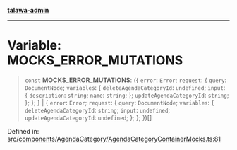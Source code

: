 [**talawa-admin**](../../../../README.md)

***

# Variable: MOCKS\_ERROR\_MUTATIONS

> `const` **MOCKS\_ERROR\_MUTATIONS**: (\{ `error`: `Error`; `request`: \{ `query`: `DocumentNode`; `variables`: \{ `deleteAgendaCategoryId`: `undefined`; `input`: \{ `description`: `string`; `name`: `string`; \}; `updateAgendaCategoryId`: `string`; \}; \}; \} \| \{ `error`: `Error`; `request`: \{ `query`: `DocumentNode`; `variables`: \{ `deleteAgendaCategoryId`: `string`; `input`: `undefined`; `updateAgendaCategoryId`: `undefined`; \}; \}; \})[]

Defined in: [src/components/AgendaCategory/AgendaCategoryContainerMocks.ts:81](https://github.com/MayankJha014/talawa-admin/blob/0dd35cc200a4ed7562fa81ab87ec9b2a6facd18b/src/components/AgendaCategory/AgendaCategoryContainerMocks.ts#L81)
